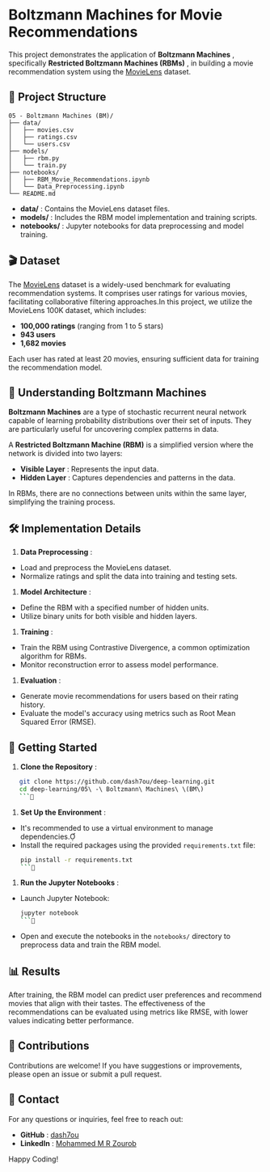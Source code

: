 # Boltzmann Machines for Movie Recommendations

This project demonstrates the application of  **Boltzmann Machines** , specifically  **Restricted Boltzmann Machines (RBMs)** , in building a movie recommendation system using the [MovieLens](https://grouplens.org/datasets/movielens/) dataset.

## 📁 Project Structure

```
05 - Boltzmann Machines (BM)/
├── data/
│   ├── movies.csv
│   ├── ratings.csv
│   └── users.csv
├── models/
│   ├── rbm.py
│   └── train.py
├── notebooks/
│   ├── RBM_Movie_Recommendations.ipynb
│   └── Data_Preprocessing.ipynb
└── README.md
```

* **data/** : Contains the MovieLens dataset files.
* **models/** : Includes the RBM model implementation and training scripts.
* **notebooks/** : Jupyter notebooks for data preprocessing and model training.

## 🎬 Dataset

The [MovieLens](https://grouplens.org/datasets/movielens/) dataset is a widely-used benchmark for evaluating recommendation systems. It comprises user ratings for various movies, facilitating collaborative filtering approaches.In this project, we utilize the MovieLens 100K dataset, which includes:

* **100,000 ratings** (ranging from 1 to 5 stars)
* **943 users**
* **1,682 movies**

Each user has rated at least 20 movies, ensuring sufficient data for training the recommendation model.

## 🧠 Understanding Boltzmann Machines

**Boltzmann Machines** are a type of stochastic recurrent neural network capable of learning probability distributions over their set of inputs. They are particularly useful for uncovering complex patterns in data.

A **Restricted Boltzmann Machine (RBM)** is a simplified version where the network is divided into two layers:

* **Visible Layer** : Represents the input data.
* **Hidden Layer** : Captures dependencies and patterns in the data.

In RBMs, there are no connections between units within the same layer, simplifying the training process.

## 🛠️ Implementation Details

1. **Data Preprocessing** :

* Load and preprocess the MovieLens dataset.
* Normalize ratings and split the data into training and testing sets.

1. **Model Architecture** :

* Define the RBM with a specified number of hidden units.
* Utilize binary units for both visible and hidden layers.

1. **Training** :

* Train the RBM using Contrastive Divergence, a common optimization algorithm for RBMs.
* Monitor reconstruction error to assess model performance.

1. **Evaluation** :

* Generate movie recommendations for users based on their rating history.
* Evaluate the model's accuracy using metrics such as Root Mean Squared Error (RMSE).

## 🚀 Getting Started

1. **Clone the Repository** :

```bash
   git clone https://github.com/dash7ou/deep-learning.git
   cd deep-learning/05\ -\ Boltzmann\ Machines\ \(BM\)
   ```

```

1. **Set Up the Environment** :

* It's recommended to use a virtual environment to manage dependencies.
* Install the required packages using the provided `requirements.txt` file:
  ```bash
  pip install -r requirements.txt
  ```

  ```

1. **Run the Jupyter Notebooks** :

* Launch Jupyter Notebook:
  ```bash
  jupyter notebook
  ```
  ```
* Open and execute the notebooks in the `notebooks/` directory to preprocess data and train the RBM model.

## 📊 Results

After training, the RBM model can predict user preferences and recommend movies that align with their tastes. The effectiveness of the recommendations can be evaluated using metrics like RMSE, with lower values indicating better performance.

## 🤝 Contributions

Contributions are welcome! If you have suggestions or improvements, please open an issue or submit a pull request.

## 📧 Contact

For any questions or inquiries, feel free to reach out:

* **GitHub** : [dash7ou](https://github.com/dash7ou)
* **LinkedIn** : [Mohammed M R Zourob](https://www.linkedin.com/in/mohammed-zourob-b9796819a)

Happy Coding!
